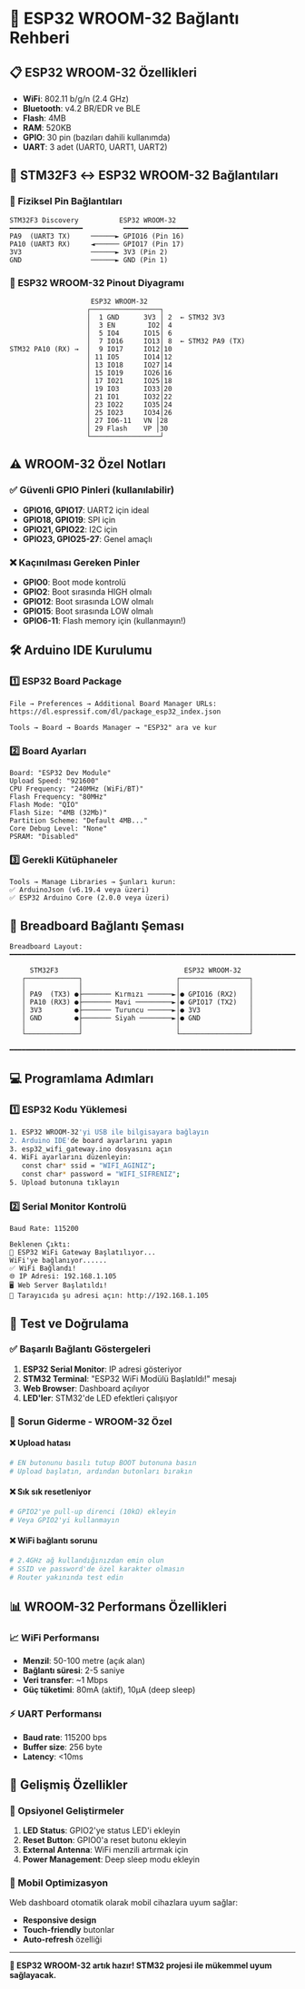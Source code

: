 # 🔌 ESP32 WROOM-32 Bağlantı Rehberi

## 📋 ESP32 WROOM-32 Özellikleri
- **WiFi**: 802.11 b/g/n (2.4 GHz)
- **Bluetooth**: v4.2 BR/EDR ve BLE
- **Flash**: 4MB
- **RAM**: 520KB
- **GPIO**: 30 pin (bazıları dahili kullanımda)
- **UART**: 3 adet (UART0, UART1, UART2)

## 🔗 STM32F3 ↔ ESP32 WROOM-32 Bağlantıları

### 📍 Fiziksel Pin Bağlantıları
```
STM32F3 Discovery          ESP32 WROOM-32
━━━━━━━━━━━━━━━━━━          ━━━━━━━━━━━━━━━━
PA9  (UART3 TX)     ──────► GPIO16 (Pin 16)
PA10 (UART3 RX)     ◄────── GPIO17 (Pin 17)  
3V3                 ──────► 3V3 (Pin 2)
GND                 ──────► GND (Pin 1)
```

### 🎯 ESP32 WROOM-32 Pinout Diyagramı
```
                    ESP32 WROOM-32
                   ┌─────────────────┐
                   │  1 GND      3V3 │ 2  ← STM32 3V3
                   │  3 EN        IO2│ 4
                   │  5 IO4      IO15│ 6
                   │  7 IO16     IO13│ 8  ← STM32 PA9 (TX)
STM32 PA10 (RX) →  │  9 IO17     IO12│10
                   │ 11 IO5      IO14│12
                   │ 13 IO18     IO27│14
                   │ 15 IO19     IO26│16
                   │ 17 IO21     IO25│18
                   │ 19 IO3      IO33│20
                   │ 21 IO1      IO32│22
                   │ 23 IO22     IO35│24
                   │ 25 IO23     IO34│26
                   │ 27 IO6-11   VN │28
                   │ 29 Flash    VP │30
                   └─────────────────┘
```

## ⚠️ WROOM-32 Özel Notları

### ✅ Güvenli GPIO Pinleri (kullanılabilir)
- **GPIO16, GPIO17**: UART2 için ideal
- **GPIO18, GPIO19**: SPI için
- **GPIO21, GPIO22**: I2C için
- **GPIO23, GPIO25-27**: Genel amaçlı

### ❌ Kaçınılması Gereken Pinler
- **GPIO0**: Boot mode kontrolü
- **GPIO2**: Boot sırasında HIGH olmalı
- **GPIO12**: Boot sırasında LOW olmalı  
- **GPIO15**: Boot sırasında LOW olmalı
- **GPIO6-11**: Flash memory için (kullanmayın!)

## 🛠️ Arduino IDE Kurulumu

### 1️⃣ ESP32 Board Package
```
File → Preferences → Additional Board Manager URLs:
https://dl.espressif.com/dl/package_esp32_index.json

Tools → Board → Boards Manager → "ESP32" ara ve kur
```

### 2️⃣ Board Ayarları
```
Board: "ESP32 Dev Module"
Upload Speed: "921600"
CPU Frequency: "240MHz (WiFi/BT)"
Flash Frequency: "80MHz"
Flash Mode: "QIO"
Flash Size: "4MB (32Mb)"
Partition Scheme: "Default 4MB..."
Core Debug Level: "None"
PSRAM: "Disabled"
```

### 3️⃣ Gerekli Kütüphaneler
```
Tools → Manage Libraries → Şunları kurun:
✅ ArduinoJson (v6.19.4 veya üzeri)
✅ ESP32 Arduino Core (2.0.0 veya üzeri)
```

## 🔌 Breadboard Bağlantı Şeması

```
Breadboard Layout:
━━━━━━━━━━━━━━━━━━━━━━━━━━━━━━━━━━━━━━━━━━━━━━━━━━━━━━━━━━━━━━━━━━━━━━━

     STM32F3                               ESP32 WROOM-32
   ┌─────────────┐                       ┌─────────────────┐
   │             │                       │                 │
   │ PA9  (TX3) ●├─────── Kırmızı ──────►│● GPIO16 (RX2)   │
   │ PA10 (RX3) ●├─────── Mavi ─────────►│● GPIO17 (TX2)   │
   │ 3V3        ●├─────── Turuncu ──────►│● 3V3            │
   │ GND        ●├─────── Siyah ────────►│● GND            │
   │             │                       │                 │
   └─────────────┘                       └─────────────────┘

━━━━━━━━━━━━━━━━━━━━━━━━━━━━━━━━━━━━━━━━━━━━━━━━━━━━━━━━━━━━━━━━━━━━━━━
```

## 💻 Programlama Adımları

### 1️⃣ ESP32 Kodu Yüklemesi
```bash
1. ESP32 WROOM-32'yi USB ile bilgisayara bağlayın
2. Arduino IDE'de board ayarlarını yapın
3. esp32_wifi_gateway.ino dosyasını açın
4. WiFi ayarlarını düzenleyin:
   const char* ssid = "WIFI_AGINIZ";
   const char* password = "WIFI_SIFRENIZ";
5. Upload butonuna tıklayın
```

### 2️⃣ Serial Monitor Kontrolü
```
Baud Rate: 115200

Beklenen Çıktı:
🚀 ESP32 WiFi Gateway Başlatılıyor...
WiFi'ye bağlanıyor......
✅ WiFi Bağlandı!
🌐 IP Adresi: 192.168.1.105
🖥️ Web Server Başlatıldı!
📱 Tarayıcıda şu adresi açın: http://192.168.1.105
```

## 🧪 Test ve Doğrulama

### ✅ Başarılı Bağlantı Göstergeleri
1. **ESP32 Serial Monitor**: IP adresi gösteriyor
2. **STM32 Terminal**: "ESP32 WiFi Modülü Başlatıldı!" mesajı
3. **Web Browser**: Dashboard açılıyor
4. **LED'ler**: STM32'de LED efektleri çalışıyor

### 🔧 Sorun Giderme - WROOM-32 Özel

#### ❌ Upload hatası
```bash
# EN butonunu basılı tutup BOOT butonuna basın
# Upload başlatın, ardından butonları bırakın
```

#### ❌ Sık sık resetleniyor
```bash
# GPIO2'ye pull-up direnci (10kΩ) ekleyin
# Veya GPIO2'yi kullanmayın
```

#### ❌ WiFi bağlantı sorunu
```bash
# 2.4GHz ağ kullandığınızdan emin olun
# SSID ve password'de özel karakter olmasın
# Router yakınında test edin
```

## 📊 WROOM-32 Performans Özellikleri

### 📈 WiFi Performansı
- **Menzil**: 50-100 metre (açık alan)
- **Bağlantı süresi**: 2-5 saniye
- **Veri transfer**: ~1 Mbps
- **Güç tüketimi**: 80mA (aktif), 10μA (deep sleep)

### ⚡ UART Performansı
- **Baud rate**: 115200 bps
- **Buffer size**: 256 byte
- **Latency**: <10ms

## 🎯 Gelişmiş Özellikler

### 🔮 Opsiyonel Geliştirmeler
1. **LED Status**: GPIO2'ye status LED'i ekleyin
2. **Reset Button**: GPIO0'a reset butonu ekleyin
3. **External Antenna**: WiFi menzili artırmak için
4. **Power Management**: Deep sleep modu ekleyin

### 📱 Mobil Optimizasyon
Web dashboard otomatik olarak mobil cihazlara uyum sağlar:
- **Responsive design**
- **Touch-friendly** butonlar
- **Auto-refresh** özelliği

---

**🚀 ESP32 WROOM-32 artık hazır! STM32 projesi ile mükemmel uyum sağlayacak.** 